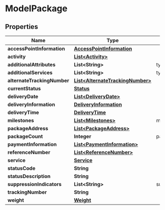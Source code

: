 

# ModelPackage


## Properties

| Name | Type | Description | Notes |
|------------ | ------------- | ------------- | -------------|
|**accessPointInformation** | [**AccessPointInformation**](AccessPointInformation.md) |  |  [optional] |
|**activity** | [**List&lt;Activity&gt;**](Activity.md) |  |  [optional] |
|**additionalAttributes** | **List&lt;String&gt;** | type |  [optional] |
|**additionalServices** | **List&lt;String&gt;** | type |  [optional] |
|**alternateTrackingNumber** | [**List&lt;AlternateTrackingNumber&gt;**](AlternateTrackingNumber.md) |  |  [optional] |
|**currentStatus** | [**Status**](Status.md) |  |  [optional] |
|**deliveryDate** | [**List&lt;DeliveryDate&gt;**](DeliveryDate.md) |  |  [optional] |
|**deliveryInformation** | [**DeliveryInformation**](DeliveryInformation.md) |  |  [optional] |
|**deliveryTime** | [**DeliveryTime**](DeliveryTime.md) |  |  [optional] |
|**milestones** | [**List&lt;Milestones&gt;**](Milestones.md) | milestones |  [optional] |
|**packageAddress** | [**List&lt;PackageAddress&gt;**](PackageAddress.md) |  |  [optional] |
|**packageCount** | **Integer** | packageCount |  [optional] |
|**paymentInformation** | [**List&lt;PaymentInformation&gt;**](PaymentInformation.md) |  |  [optional] |
|**referenceNumber** | [**List&lt;ReferenceNumber&gt;**](ReferenceNumber.md) |  |  [optional] |
|**service** | [**Service**](Service.md) |  |  [optional] |
|**statusCode** | **String** |  |  [optional] |
|**statusDescription** | **String** |  |  [optional] |
|**suppressionIndicators** | **List&lt;String&gt;** | suppressionIndicators |  [optional] |
|**trackingNumber** | **String** |  |  [optional] |
|**weight** | [**Weight**](Weight.md) |  |  [optional] |



